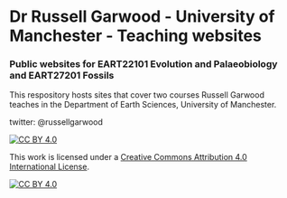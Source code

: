 # Dr Russell Garwood - University of Manchester - Teaching websites
### Public websites for EART22101 Evolution and Palaeobiology and EART27201 Fossils 


This respository hosts sites that cover two courses Russell Garwood teaches in the Department of Earth Sciences, University of Manchester.

twitter: @russellgarwood

[![CC BY 4.0][cc-by-shield]][cc-by]

This work is licensed under a
[Creative Commons Attribution 4.0 International License][cc-by].

[![CC BY 4.0][cc-by-image]][cc-by]

[cc-by]: http://creativecommons.org/licenses/by/4.0/
[cc-by-image]: https://i.creativecommons.org/l/by/4.0/88x31.png
[cc-by-shield]: https://img.shields.io/badge/License-CC%20BY%204.0-lightgrey.svg
